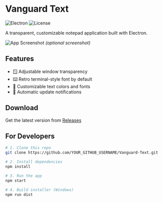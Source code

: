 # Vanguard Text

![Electron](https://img.shields.io/badge/Electron-47848F?style=flat&logo=electron&logoColor=white)
![License](https://img.shields.io/badge/License-MIT-green.svg)

A transparent, customizable notepad application built with Electron.

![App Screenshot](./screenshot.png) *(optional screenshot)*

## Features
- 🪟 Adjustable window transparency
- ⌨️ Retro terminal-style font by default
- 🎨 Customizable text colors and fonts
- 🔄 Automatic update notifications

## Download
Get the latest version from [Releases](https://github.com/YOUR_GITHUB_USERNAME/Vanguard-Text/releases)

## For Developers
```bash
# 1. Clone this repo
git clone https://github.com/YOUR_GITHUB_USERNAME/Vanguard-Text.git

# 2. Install dependencies
npm install

# 3. Run the app
npm start

# 4. Build installer (Windows)
npm run dist